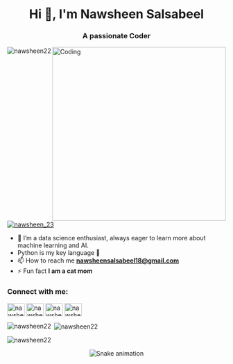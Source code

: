 <h1 align="center">Hi 👋, I'm Nawsheen Salsabeel</h1>
<h3 align="center">A passionate Coder</h3>
<img align="right" alt="Coding" width="400" src="https://images-cdn.exchange.art/qshqgr0cjqmr5phD1tK-3gnohYWmfcXwx6VWnk27o38?ext=fastly&optimize=medium">

<p align="left"> <img src="https://komarev.com/ghpvc/?username=nawsheen22&label=Profile%20views&color=0e75b6&style=flat" alt="nawsheen22" /> </p>

<p align="left"> <a href="https://twitter.com/nawsheen_23" target="blank"><img src="https://img.shields.io/twitter/follow/nawsheen_23?logo=twitter&style=for-the-badge" alt="nawsheen_23" /></a> </p>

- 🌱 I’m a data science enthusiast, always eager to learn more about machine learning and AI.
- Python is my key language  🐍 
- 📫 How to reach me **nawsheensalsabeel18@gmail.com**
- ⚡ Fun fact **I am a cat mom**

<h3 align="left">Connect with me:</h3>
<p align="left">
<a href="https://stackoverflow.com/users/nawsheen-salsabeel" target="blank"><img align="center" src="https://raw.githubusercontent.com/rahuldkjain/github-profile-readme-generator/master/src/images/icons/Social/stack-overflow.svg" alt="nawsheen salsabeel" height="30" width="40" /></a>
<a href="https://fb.com/nawsheen-salsabeel" target="blank"><img align="center" src="https://raw.githubusercontent.com/rahuldkjain/github-profile-readme-generator/master/src/images/icons/Social/facebook.svg" alt="nawsheen salsabeel" height="30" width="40" /></a>
<a href="https://instagram.com/nawsheen_salsabeel" target="blank"><img align="center" src="https://raw.githubusercontent.com/rahuldkjain/github-profile-readme-generator/master/src/images/icons/Social/instagram.svg" alt="nawsheen_salsabeel" height="30" width="40" /></a>
<a href="https://www.hackerrank.com/nawsheen_salsabeel" target="blank"><img align="center" src="https://raw.githubusercontent.com/rahuldkjain/github-profile-readme-generator/master/src/images/icons/Social/hackerrank.svg" alt="nawsheen salsabeel" height="30" width="40" /></a>
</p>

<p><img align="left" src="https://github-readme-stats.vercel.app/api/top-langs?username=nawsheen22&show_icons=true&locale=en&layout=compact" alt="nawsheen22" /></p>

<p>&nbsp;<img align="center" src="https://github-readme-stats.vercel.app/api?username=nawsheen22&show_icons=true&locale=en" alt="nawsheen22" /></p>

<p><img align="center" src="https://github-readme-streak-stats.herokuapp.com/?user=nawsheen22&" alt="nawsheen22" /></p>

<!-- Add the Snake animation here -->
<p align="center">
  <img src="https://raw.githubusercontent.com/Platane/snk/output/snake.svg" alt="Snake animation" />
</p>

